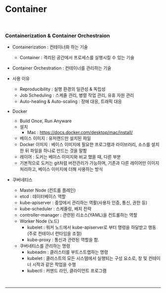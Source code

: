 # Container

<br>

### Containerization & Container Orchestraion

- Containerization : 컨테이너화 하는 기술
  - Container : 격리된 공간에서 프로세스를 실행시킬 수 있는 기술
- Container Orchestration : 컨테이너를 관리하는 기술
- 사용 이유
  - Reproducibility : 실행 환경의 일관성 & 독립성
  - Job Scheduling : 스케줄 관리, 병렬 작업 관리, 유휴 자원 관리
  - Auto-healing & Auto-scaling : 장애 대응, 트래픽 대응 
- Docker
  - Build Once, Run Anyware
  - 설치
    - Mac : https://docs.docker.com/desktop/mac/install/
  - 베이스 이미지 : 유저랜드만 설치된 파일
  - Docker 이미지 : 베이스 이미지에 필요한 프로그램과 라이브러리, 소스를 설치한 뒤 파일을 하나로 만드는 것을 말함
  - 레이어 : 도커는 베이스 이미지와 비교 했을 때, 다른 부분
  - 기본적으로 도커는 git처럼 버전관리가 가능하며, 기존과 다른 레이어만 이미지 처리하고, 베이스 이미지에 더해 사용하는 방식

- 쿠버네티스
  - Master Node  (컨트롤 플레인)
  - etcd : 데이터베이스 역할
  - kube-apiserver : 중앙에서 관리하는 역활(사용자 인증, 통신, 권한 등)
  - kube-scheduler : 스케쥴링, 배치 전략
  - controller-manager : 관련된 리소스(YAML)을 컨트롤하는 역할
  - Worker Node (노드)
      - kubelet : 워커 노드에서 kube-apiserver로 부터 명령을 하달받고 행동 (주로 컨테이너 런타임을 조절)
      - kube-proxy : 통신과 관련된 역할을 함.
  - 쿠버네티스를 관리하는 명령
      - kubeadm : 클러스터를 부트스트랩하는 명령
      - kubelet : 클러스트의 모든 시스템에서 실행되는 구성 요소로, 창 및 컨테이너 시작과 같은 작업을 수행
      - kubectl : 커맨드 라인, 클라이언트 프로그램


<br>

---

### 